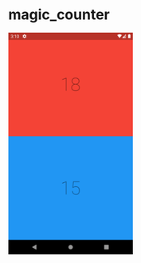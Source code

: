 # magic_counter

<img src="https://raw.githubusercontent.com/mariobischoff/flutter-magic-counter/main/screen_pictures/Screenshot_1655835021.png" width="250" />
